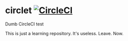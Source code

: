 # circlet [![CircleCI](https://circleci.com/gh/phurtado/circlet.svg?style=svg)](https://circleci.com/gh/phurtado/circlet)
Dumb CircleCI test

This is just a learning repository. It's useless. Leave. Now.
